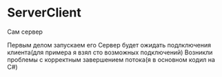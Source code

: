 # ServerClient
Сам сервер


Первым делом запускаем его
Сервер будет ожидать подлключения клиента(для примера я взял сто возможных подключений)
Возникли проблемы с корректным завершением потока(я в основном кодил на C#)
